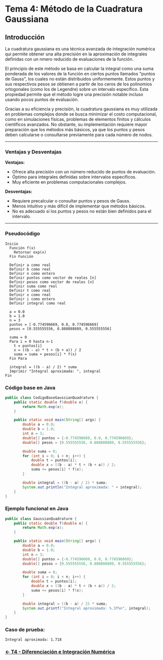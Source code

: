# Tema 4: Método de la Cuadratura Gaussiana

## Introducción 

La cuadratura gaussiana es una técnica avanzada de integración numérica qui permite obtener una alta precisión en la aproximación de integrales definidas con un nmero reducido de evaluaciones de la función. 

El principio de este método se basa en calcular la integral como una suma ponderada de los valores de la función en ciertos puntos llamados "puntos de Gauss", los cuales no están distribuidos uniformemente. Estos puntos y sus respectivos pesos se obtienen a partir de los ceros de los polinomios ortogonales (como los de Legendre) sobre un intervalo específico. Esta propiedad permite que el método logre una precisión notable incluso usando pocos puntos de evaluación.

Gracias a su eficiencia y precisión, la cuadratura gaussiana es muy utilizada en problemas complejos donde se busca minimizar el costo computacional, como en simulaciones físicas, problemas de elementos finitos y cálculos científicos avanzados. No obstante, su implementación requiere mayor preparación que los métodos más básicos, ya que los puntos y pesos deben calcularse o consultarse previamente para cada número de nodos.

---

### Ventajas y Desventajas

**Ventajas:**
- Ofrece alta precisión con un número reducido de puntos de evaluación.
- Óptimo para integrales definidas sobre intervalos específicos.
- Muy eficiente en problemas computacionales complejos.

**Desventajas:**
- Requiere precalcular o consultar puntos y pesos de Gauss.
- Menos intuitivo y más difícil de implementar que métodos básicos.
- No es adecuado si los puntos y pesos no están bien definidos para el intervalo.

---

### Pseudocódigo

```text
Inicio
  Función f(x)
    Retornar exp(x)
  Fin Función

  Definir a como real
  Definir b como real
  Definir n como entero
  Definir puntos como vector de reales [n]
  Definir pesos como vector de reales [n]
  Definir suma como real
  Definir t como real
  Definir x como real
  Definir i como entero
  Definir integral como real

  a = 0.0
  b = 1.0
  n = 3
  puntos = [-0.774596669, 0.0, 0.774596669]
  pesos = [0.555555556, 0.888888889, 0.555555556]

  suma = 0
  Para i = 0 hasta n-1
    t = puntos[i]
    x = ((b - a) * t + (b + a)) / 2
    suma = suma + pesos[i] * f(x)
  Fin Para

  integral = ((b - a) / 2) * suma
  Imprimir "Integral aproximada: ", integral
Fin
```

### Código base en Java

```java
public class CodigoBaseGaussianQuadrature {
    public static double f(double x) {
        return Math.exp(x);
    }

    public static void main(String[] args) {
        double a = 0.0;
        double b = 1.0;
        int n = 3;
        double[] puntos = {-0.774596669, 0.0, 0.774596669};
        double[] pesos = {0.555555556, 0.888888889, 0.555555556};

        double suma = 0;
        for (int i = 0; i < n; i++) {
            double t = puntos[i];
            double x = ((b - a) * t + (b + a)) / 2;
            suma += pesos[i] * f(x);
        }

        double integral = ((b - a) / 2) * suma;
        System.out.println("Integral aproximada: " + integral);
    }
}
```

### Ejemplo funcional en Java

```java
public class GaussianQuadrature {
    public static double f(double x) {
        return Math.exp(x);
    }

    public static void main(String[] args) {
        double a = 0.0;
        double b = 1.0;
        int n = 3;
        double[] puntos = {-0.774596669, 0.0, 0.774596669};
        double[] pesos = {0.555555556, 0.888888889, 0.555555556};

        double suma = 0;
        for (int i = 0; i < n; i++) {
            double t = puntos[i];
            double x = ((b - a) * t + (b + a)) / 2;
            suma += pesos[i] * f(x);
        }

        double integral = ((b - a) / 2) * suma;
        System.out.printf("Integral aproximada: %.3f%n", integral);
    }
}
```

### Caso de prueba:

```text
Integral aproximada: 1.718
```
### [<- T4 - Diferenciación e Integración Numérica ](https://github.com/SebastianRSS04/Metodos-Numericos-Git/blob/ce2d60bd3530bdd5b33752fc08ea9a856a6a37e5/T4%20-%20Diferenciaci%C3%B3n%20e%20Integraci%C3%B3n%20Num%C3%A9rica/Introducci%C3%B3n%20a%20la%20DIferenciai%C3%B3n%20e%20Integraci%C3%B3n%20Num%C3%A9rica.md)
